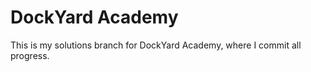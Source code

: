 # DockYard Academy


This is my solutions branch for DockYard Academy, where I commit all progress.
